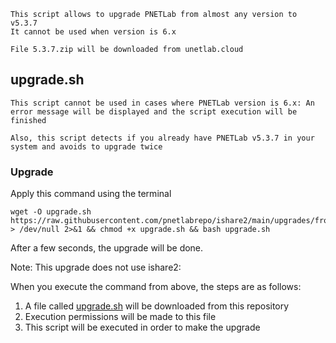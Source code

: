 ```linux
This script allows to upgrade PNETLab from almost any version to v5.3.7
It cannot be used when version is 6.x

File 5.3.7.zip will be downloaded from unetlab.cloud
```
## upgrade.sh

`This script cannot be used in cases where PNETLab version is 6.x: An error message will be displayed and the script execution will be finished`

`Also, this script detects if you already have PNETLab v5.3.7 in your system and avoids to upgrade twice`

### Upgrade
Apply this command using the terminal
```linux
wget -O upgrade.sh https://raw.githubusercontent.com/pnetlabrepo/ishare2/main/upgrades/from_any_to_5.3.7/upgrade.sh > /dev/null 2>&1 && chmod +x upgrade.sh && bash upgrade.sh
```

After a few seconds, the upgrade will be done.

Note: This upgrade does not use ishare2:

When you execute the command from above, the steps are as follows:

1) A file called [upgrade.sh](https://raw.githubusercontent.com/pnetlabrepo/ishare2/main/upgrades/from_any_to_5.3.7/upgrade.sh) will be downloaded from this repository
2) Execution permissions will be made to this file
3) This script will be executed in order to make the upgrade
